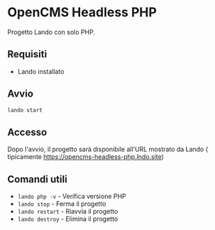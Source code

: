# OpenCMS Headless PHP

Progetto Lando con solo PHP.

## Requisiti

- Lando installato

## Avvio

```bash
lando start
```

## Accesso

Dopo l'avvio, il progetto sarà disponibile all'URL mostrato da Lando (
tipicamente https://opencms-headless-php.lndo.site)

## Comandi utili

- `lando php -v` - Verifica versione PHP
- `lando stop` - Ferma il progetto
- `lando restart` - Riavvia il progetto
- `lando destroy` - Elimina il progetto
